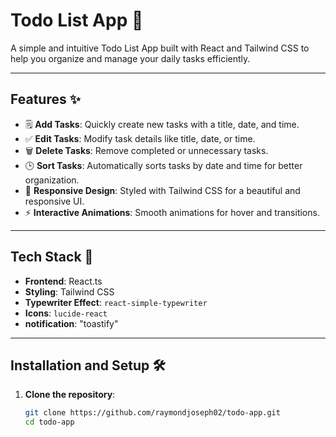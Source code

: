 # Todo List App 📝

A simple and intuitive Todo List App built with React and Tailwind CSS to help you organize and manage your daily tasks efficiently.

---

## Features ✨

- 🗒️ **Add Tasks**: Quickly create new tasks with a title, date, and time.
- ✅ **Edit Tasks**: Modify task details like title, date, or time.
- 🗑️ **Delete Tasks**: Remove completed or unnecessary tasks.
- 🕒 **Sort Tasks**: Automatically sorts tasks by date and time for better organization.
- 🎨 **Responsive Design**: Styled with Tailwind CSS for a beautiful and responsive UI.
- ⚡ **Interactive Animations**: Smooth animations for hover and transitions.

---

## Tech Stack 🚀

- **Frontend**: React.ts
- **Styling**: Tailwind CSS
- **Typewriter Effect**: `react-simple-typewriter`
- **Icons**: `lucide-react`
- **notification**: "toastify"

---

## Installation and Setup 🛠️

1. **Clone the repository**:
   ```bash
   git clone https://github.com/raymondjoseph02/todo-app.git
   cd todo-app
